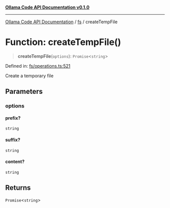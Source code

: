 [**Ollama Code API Documentation v0.1.0**](../../README.md)

***

[Ollama Code API Documentation](../../modules.md) / [fs](../README.md) / createTempFile

# Function: createTempFile()

> **createTempFile**(`options`): `Promise`\<`string`\>

Defined in: [fs/operations.ts:521](https://github.com/erichchampion/ollama-code/blob/da0d5de255d803db9921aedd29b30f1aea1c1c02/ollama-code/src/fs/operations.ts#L521)

Create a temporary file

## Parameters

### options

#### prefix?

`string`

#### suffix?

`string`

#### content?

`string`

## Returns

`Promise`\<`string`\>
